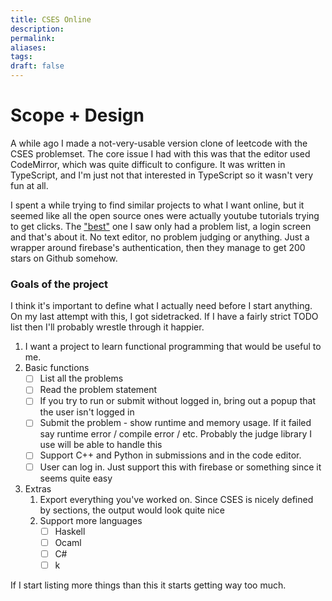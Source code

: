 ```yaml
---
title: CSES Online
description: 
permalink: 
aliases: 
tags: 
draft: false
---
```

# Scope + Design

A while ago I made a not-very-usable version clone of leetcode with the CSES problemset. The core issue I had with this was that the editor used CodeMirror, which was quite difficult to configure. It was written in TypeScript, and I'm just not that interested in TypeScript so it wasn't very fun at all.

I spent a while trying to find similar projects to what I want online, but it seemed like all the open source ones were actually youtube tutorials trying to get clicks. The ["best"](https://github.com/burakorkmez/leetcode-clone-youtube) one I saw only had a problem list, a login screen and that's about it. No text editor, no problem judging or anything. Just a wrapper around firebase's authentication, then they manage to get 200 stars on Github somehow.

### Goals of the project
I think it's important to define what I actually need before I start anything. On my last attempt with this, I got sidetracked. If I have a fairly strict TODO list then I'll probably wrestle through it happier.

1. I want a project to learn functional programming that would be useful to me.
2. Basic functions
	- [ ] List all the problems
	- [ ] Read the problem statement
	- [ ] If you try to run or submit without logged in, bring out a popup that the user isn't logged in
	- [ ] Submit the problem - show runtime and memory usage. If it failed say runtime error / compile error / etc. Probably the judge library I use will be able to handle this
	- [ ] Support C++ and Python in submissions and in the code editor.
	- [ ] User can log in. Just support this with firebase or something since it seems quite easy
3. Extras
	1. Export everything you've worked on. Since CSES is nicely defined by sections, the output would look quite nice
	2. Support more languages
		- [ ] Haskell
		- [ ] Ocaml
		- [ ] C#
		- [ ] k

If I start listing more things than this it starts getting way too much.